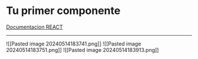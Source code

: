 # Tu primer componente

[Documentacion REACT](https://es.react.dev/learn/your-first-component)

---


![[Pasted image 20240514183741.png]]
![[Pasted image 20240514183751.png]]
![[Pasted image 20240514183913.png]]

